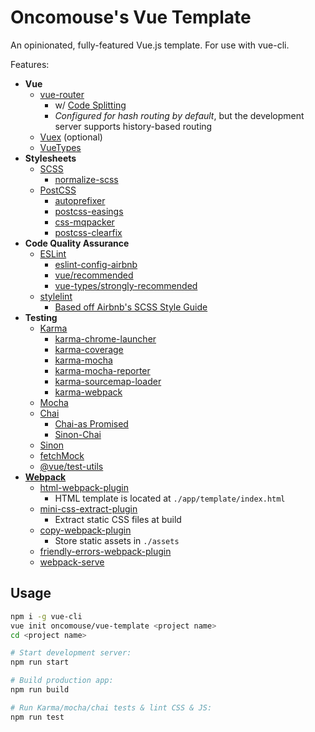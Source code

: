 # Oncomouse's Vue Template

An opinionated, fully-featured Vue.js template. For use with vue-cli.

Features:

* **Vue**
	* [vue-router](https://router.vuejs.org/)
		* w/ [Code Splitting](https://alexjoverm.github.io/2017/07/16/Lazy-load-in-Vue-using-Webpack-s-code-splitting/)
		* *Configured for hash routing by default*, but the development server supports history-based routing
	* [Vuex](https://vuex.vuejs.org/) (optional)
	* [VueTypes](https://github.com/dwightjack/vue-types)
* **Stylesheets**
	* [SCSS](http://sass-lang.com/)
		* [normalize-scss](https://github.com/JohnAlbin/normalize-scss)
	* [PostCSS](https://postcss.org/)
		* [autoprefixer](https://github.com/postcss/autoprefixer)
		* [postcss-easings](https://github.com/postcss/postcss-easings)
		* [css-mqpacker](https://github.com/hail2u/node-css-mqpacker)
		* [postcss-clearfix](https://github.com/seaneking/postcss-clearfix)
* **Code Quality Assurance**
	* [ESLint](https://eslint.org/)
		* [eslint-config-airbnb](https://github.com/airbnb/javascript/tree/master/packages/eslint-config-airbnb)
		* [vue/recommended](https://github.com/vuejs/eslint-plugin-vue)
		* [vue-types/strongly-recommended](https://github.com/dwightjack/eslint-plugin-vue-types)
	* [stylelint](https://stylelint.io/)
		* [Based off Airbnb's SCSS Style Guide](https://github.com/airbnb/css)
* **Testing**
	* [Karma](http://karma-runner.github.io/2.0/index.html)
		* [karma-chrome-launcher](https://github.com/karma-runner/karma-chrome-launcher)
		* [karma-coverage](https://github.com/karma-runner/karma-coverage)
		* [karma-mocha](https://github.com/karma-runner/karma-mocha)
		* [karma-mocha-reporter](https://github.com/litixsoft/karma-mocha-reporter)
		* [karma-sourcemap-loader](https://github.com/demerzel3/karma-sourcemap-loader)
		* [karma-webpack](https://github.com/webpack-contrib/karma-webpack)
	* [Mocha](https://mochajs.org/)
	* [Chai](http://www.chaijs.com/)
		* [Chai-as Promised](https://github.com/domenic/chai-as-promised)
		* [Sinon-Chai](http://www.chaijs.com/plugins/sinon-chai/)
	* [Sinon](http://sinonjs.org/)
	* [fetchMock](http://www.wheresrhys.co.uk/fetch-mock/)
	* [@vue/test-utils](https://vue-test-utils.vuejs.org/)
* [**Webpack**](https://webpack.js.org/)
	* [html-webpack-plugin](https://github.com/jantimon/html-webpack-plugin)
		* HTML template is located at `./app/template/index.html`
	* [mini-css-extract-plugin](https://github.com/webpack-contrib/mini-css-extract-plugin)
		* Extract static CSS files at build
	* [copy-webpack-plugin](https://github.com/webpack-contrib/copy-webpack-plugin)
		* Store static assets in `./assets`
	* [friendly-errors-webpack-plugin](https://github.com/geowarin/friendly-errors-webpack-plugin)
	* [webpack-serve](https://github.com/webpack-contrib/webpack-serve)

## Usage

~~~bash
npm i -g vue-cli
vue init oncomouse/vue-template <project name>
cd <project name>

# Start development server:
npm run start

# Build production app:
npm run build

# Run Karma/mocha/chai tests & lint CSS & JS:
npm run test
~~~